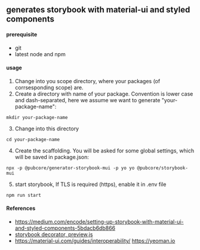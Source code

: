 ## generates storybook with material-ui and styled components

#### prerequisite

- git
- latest node and npm

#### usage

1. Change into you scope directory, where your packages (of corrsesponding scope) are.
2. Create a directory with name of your package. Convention is lower case and
   dash-separated, here we assume we want to generate "your-package-name":

```
mkdir your-package-name
```

3. Change into this directory

```
cd your-package-name
```

4. Create the scaffolding. You will be asked for some global settings, which will
   be saved in package.json:

```
npx -p @pubcore/generator-storybook-mui -p yo yo @pubcore/storybook-mui
```

5. start storybook, If TLS is required (https), enable it in .env file

```
npm run start
```

#### References

- https://medium.com/encode/setting-up-storybook-with-material-ui-and-styled-components-5bdacb6db866
- [storybook decorator, preview.js](https://storybook.js.org/docs/addons/introduction/)
- https://material-ui.com/guides/interoperability/
  https://yeoman.io
